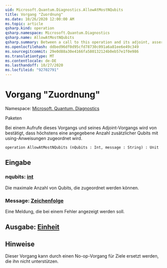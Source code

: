 ```yaml
---
uid: Microsoft.Quantum.Diagnostics.AllowAtMostNQubits
title: Vorgang "Zuordnung"
ms.date: 10/26/2020 12:00:00 AM
ms.topic: article
qsharp.kind: operation
qsharp.namespace: Microsoft.Quantum.Diagnostics
qsharp.name: AllowAtMostNQubits
qsharp.summary: Between a call to this operation and its adjoint, asserts that at most a given number of additional qubits are allocated with using statements.
ms.openlocfilehash: ddbed96df0d95cfd78730c091a6a81ee6e49c349
ms.sourcegitcommit: 29e0d88a30e4166fa580132124b0eb57e1f0e986
ms.translationtype: MT
ms.contentlocale: de-DE
ms.lasthandoff: 10/27/2020
ms.locfileid: "92702791"
---
```

# <a name="allowatmostnqubits-operation"></a>Vorgang "Zuordnung"

Namespace: [Microsoft. Quantum. Diagnostics](xref:Microsoft.Quantum.Diagnostics)

Paketen [](https://nuget.org/packages/)


Bei einem Aufrufe dieses Vorgangs und seines Adjoint-Vorgangs wird von bestätigt, dass höchstens eine angegebene Anzahl zusätzlicher Qubits mit using-Anweisungen zugeordnet wird.

```qsharp
operation AllowAtMostNQubits (nQubits : Int, message : String) : Unit
```


## <a name="input"></a>Eingabe

### <a name="nqubits--int"></a>nqubits: [int](xref:microsoft.quantum.lang-ref.int)

Die maximale Anzahl von Qubits, die zugeordnet werden können.


### <a name="message--string"></a>Message: [Zeichenfolge](xref:microsoft.quantum.lang-ref.string)

Eine Meldung, die bei einem Fehler angezeigt werden soll.



## <a name="output--unit"></a>Ausgabe: [Einheit](xref:microsoft.quantum.lang-ref.unit)



## <a name="remarks"></a>Hinweise

Dieser Vorgang kann durch einen No-op-Vorgang für Ziele ersetzt werden, die ihn nicht unterstützen.